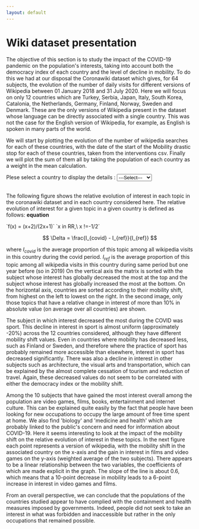 ```yaml
---
layout: default
---
```


# Wiki dataset presentation


The objective of this section is to study the impact of the COVID-19 pandemic on the population's interests, taking into account both the democracy index of each country and the level of decline in mobility. To do this we had at our disposal the Coronawiki dataset which gives, for 64 subjects, the evolution of the number of daily visits for different versions of Wikipedia between 01 January 2018 and 31 July 2020. Here we will focus on only 12 countries which are Turkey, Serbia, Japan, Italy, South Korea, Catalonia, the Netherlands, Germany, Finland, Norway, Sweden and Denmark. These are the only versions of Wikipedia present in the dataset whose language can be directly associated with a single country. This was not the case for the English version of Wikipedia, for example, as English is spoken in many parts of the world.

We will start by plotting the evolution of the number of wikipedia searches for each of these countries, with the date of the start of the Mobility drastic stop for each of these countries, taken from the interventions csv. Finally we will plot the sum of them all by taking the population of each country as a weight in the mean calculation.

<html>
Plese select a country to display the details :
<label for="registration_select_country"></label>
<select id="registration_selection_country" name="registration_country">
    <option value = "select country" selected="selected_country"> ---Select--- </option>
    <option value = "Sweden">Sweden</option>
    <option value = "Denmark">Denmark</option>
    <option value = "Italy">Italy</option>
    <option value = "Norway">Norway</option>
    <option value = "Germany">Germany</option>
    <option value = "Japan">Japan</option>
    <option value = "Netherlands">Netherlands</option>
    <option value = "Finland">Finland</option>
    <option value = "Catalonia">Catalonia</option>
    <option value = "Turkey">Turkey</option>
    <option value = "Sum of all">Sum of all</option>
</select>

<section id = "show_Sweden" style="display: none;">
<p>
<h3><b>Sweden</b></h3>
<br>
<br>
<p align='center'>
<img src="images/Sweden_wiki.png" />
</p>
</p>
</section>



<section id = "show_Denmark" style="display: none;">
<p>
<h3><b>Denmark</b></h3>
<br>
<br>
<p align='center'>
<img src="images/Denmark_wiki.png" />
</p>
</p>
</section>



<section id = "show_Italy" style="display: none;">
<p>
<h3><b>Italy</b></h3>
<br>
<br>
<p align='center'>
<img src="images/Italy_wiki.png" />
</p>
</p>
</section>



<section id = "show_Norway" style="display: none;">
<p>
<h3><b>Norway</b></h3>
<br>
<br>
<p align='center'>
<img src="images/Norway_wiki.png" />
</p>
</p>
</section>




<section id = "show_Germany" style="display: none;">
<p>
<h3><b>Germany</b></h3>
<br>
<br>
<p align='center'>
<img src="images/Germany_wiki.png" />
</p>
</p>
</section>




<section id = "show_Japan" style="display: none;">
<p>
<h3><b>Japan</b></h3>
<br>
<br>
<p align='center'>
<img src="images/Japan_wiki.png" />
</p>
</p>
</section>



<section id = "show_Netherlands" style="display: none;">
<p>
<h3><b>The Netherlands</b></h3>
<br>
<br>
<p align='center'>
<img src="images/Netherlands_wiki.png" />
</p>
</p>
</section>



<section id = "show_Finland" style="display: none;">
<p>
<h3><b>Finland</b></h3>
<br>
<br>
<p align='center'>
<img src="images/Finland_wiki.png" />
</p>
</p>
</section>



<section id = "show_Catalonia" style="display: none;">
<p>
<h3><b>Catalonia</b></h3>
<br>
<br>
<p align='center'>
<img src="images/Catalonya_wiki.png" />
</p>
</p>
</section>



<section id = "show_Turkey" style="display: none;">
<p>
<h3><b>Turkey</b></h3>
<br>
<br>
<p align='center'>
<img src="images/Turkey_wiki.png" />
</p>
</p>
</section>


<section id = "show_Sum_of_all" style="display: none;">
<p>
<h3><b>Sum of all</b></h3>
<br>
<br>
<p align='center'>
<img src="images/Sum_wiki.png" />
</p>
</p>
</section>

<br>
<br>

<script src='javascript_code_louis.js'></script>

</html>


The following figure shows the relative evolution of interest in each topic in the coronawiki dataset and in each country considered here. The relative evolution of interest for a given topic in a given country is defined as follows: 
**equation**
<html>
<div class="cmath"> `f(x) = (x+2)/(2x+1)`          `x in RR,\ x !=-1/2`</div>
</html>

```math

\Delta = \frac{I_{covid} - I_{ref}}{I_{ref}}

```
where $I_{covid}$ is the average proportion of this topic among all wikipedia visits in this country during the covid period. $I_{ref}$ is the average proportion of this topic among all wikipedia visits in this country during same period but one year before (so in 2019)
On the vertical axis the matrix is sorted with the subject whose interest has globally decreased the most at the top and the subject whose interest has globally increased the most at the bottom. On the horizontal axis, countries are sorted according to their mobility shift, from highest on the left to lowest on the right. 
In the second image, only those topics that have a relative change in interest of more than 10% in absolute value (on average over all countries) are shown.

The subject in which interest decreased the most during the COVID was sport. 
This decline in interest in sport is almost uniform (approximately -20%) across the 12 countries considered, although they have different mobility shift values. Even in countries where mobility has decreased less, such as Finland or Sweden, and therefore where the practice of sport has probably remained more accessible than elsewhere, interest in sport has decreased significantly. There was also a decline in interest in other subjects such as architecture, the visual arts and transportation, which can be explained by the almost complete cessation of tourism and reduction of travel. Again, these decreased values do not seem to be correlated with either the democracy index or the mobility shift.

Among the 10 subjects that have gained the most interest overall among the population are video games, films, books, entertainment and internet culture. This can be explained quite easily by the fact that people have been looking for new occupations to occupy the large amount of free time spent at home. We also find 'biology' and 'medicine and health' which are probably linked to the public's concern and need for information about COVID-19. Here it seems interesting to look at the impact of the mobility shift on the relative evolution of interest in these topics. In the next figure each point represents a version of wikipedia, with the mobility shift in the associated country on the x-axis and the gain in interest in films and video games on the y-axis (weighted average of the two subjects). There appears to be a linear relationship between the two variables, the coefficients of which are made explicit in the graph. The slope of the line is about 0.6, which means that a 10-point decrease in mobility leads to a 6-point increase in interest in video games and films.

From an overall perspective, we can conclude that the populations of the countries studied appear to have complied with the containment and health measures imposed by governments. Indeed, people did not seek to take an interest in what was forbidden and inaccessible but rather in the only occupations that remained possible.


